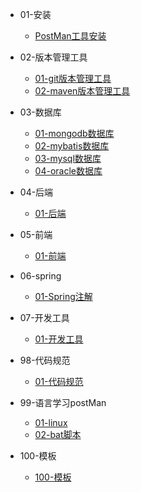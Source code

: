 - 01-安装
  * [PostMan工具安装](Java/01-安装/postMan/01-postMan.md)

- 02-版本管理工具
  * [01-git版本管理工具](Java/02-版本管理工具/01-git/01-git.md)
  * [02-maven版本管理工具](Java/02-版本管理工具/02-maven/02-maven.md)
- 03-数据库
  * [01-mongodb数据库](Java/03-数据库/01-mongodb/01-mongodb.md)
  * [02-mybatis数据库](Java/03-数据库/02-mybatis/02-mybatis.md)
  * [03-mysql数据库](Java/03-数据库/03-mysql/03-mysql.md)
  * [04-oracle数据库](Java/03-数据库/04-oracle/04-oracle.md)

- 04-后端
  * [01-后端](Java/04-后端/01-后端/01-后端.md)
  
- 05-前端
  * [01-前端](Java/05-前端/01-前端/01-前端.md)
  
- 06-spring
  * [01-Spring注解](Java/06-spring/01-spring注解/01-spring注解.md)
  
- 07-开发工具
  * [01-开发工具](Java/07-开发工具/01-idea/01-idea.md)
  
- 98-代码规范
   * [01-代码规范](Java/98-代码规范/01-代码规范/01-代码规范.md)
   
- 99-语言学习postMan
  * [01-linux](Java/99-语言学习/01-linux/01-linux.md)
  * [02-bat脚本](Java/99-语言学习/02-bat脚本/02-bat脚本.md)
  
- 100-模板
  * [100-模板](Java/100-模板/postMan/01-postMan.md)